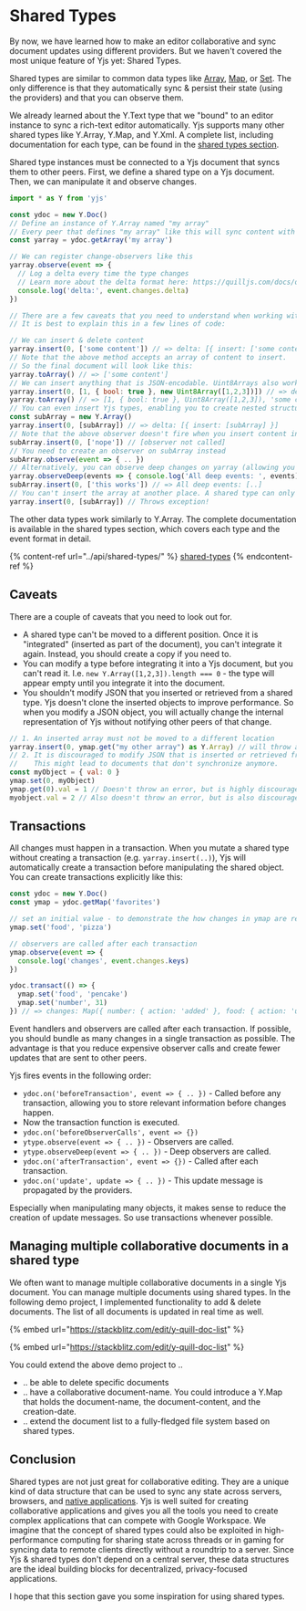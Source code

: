 # Shared Types

By now, we have learned how to make an editor collaborative and sync document updates using different providers. But we haven't covered the most unique feature of Yjs yet: Shared Types.

Shared types are similar to common data types like [Array](https://developer.mozilla.org/en-US/docs/Web/JavaScript/Reference/Global\_Objects/Array), [Map](https://developer.mozilla.org/en-US/docs/Web/JavaScript/Reference/Global\_Objects/Map), or [Set](https://developer.mozilla.org/en-US/docs/Web/JavaScript/Reference/Global\_Objects/Set). The only difference is that they automatically sync & persist their state (using the providers) and that you can observe them.

We already learned about the Y.Text type that we "bound" to an editor instance to sync a rich-text editor automatically. Yjs supports many other shared types like Y.Array, Y.Map, and Y.Xml. A complete list, including documentation for each type, can be found in the [shared types section](../api/shared-types/).

Shared type instances must be connected to a Yjs document that syncs them to other peers. First, we define a shared type on a Yjs document. Then, we can manipulate it and observe changes.

```javascript
import * as Y from 'yjs'

const ydoc = new Y.Doc()
// Define an instance of Y.Array named "my array"
// Every peer that defines "my array" like this will sync content with this peer.
const yarray = ydoc.getArray('my array')

// We can register change-observers like this
yarray.observe(event => {
  // Log a delta every time the type changes
  // Learn more about the delta format here: https://quilljs.com/docs/delta/
  console.log('delta:', event.changes.delta)
})

// There are a few caveats that you need to understand when working with shared types
// It is best to explain this in a few lines of code:

// We can insert & delete content
yarray.insert(0, ['some content']) // => delta: [{ insert: ['some content'] }]
// Note that the above method accepts an array of content to insert. 
// So the final document will look like this:
yarray.toArray() // => ['some content']
// We can insert anything that is JSON-encodable. Uint8Arrays also work.
yarray.insert(0, [1, { bool: true }, new Uint8Array([1,2,3])]) // => delta: [{ insert: [1, { bool: true }, Uint8Array([1,2,3])] }]
yarray.toArray() // => [1, { bool: true }, Uint8Array([1,2,3]), 'some content']
// You can even insert Yjs types, enabling you to create nested structures
const subArray = new Y.Array()
yarray.insert(0, [subArray]) // => delta: [{ insert: [subArray] }]
// Note that the above observer doesn't fire when you insert content into subArray
subArray.insert(0, ['nope']) // [observer not called]
// You need to create an observer on subArray instead
subArray.observe(event => { .. })
// Alternatively, you can observe deep changes on yarray (allowing you to observe child events as well)
yarray.observeDeep(events => { console.log('All deep events: ', events) })
subArray.insert(0, ['this works']) // => All deep events: [..]
// You can't insert the array at another place. A shared type can only exist in one place.
yarray.insert(0, [subArray]) // Throws exception!
```

The other data types work similarly to Y.Array. The complete documentation is available in the shared types section, which covers each type and the event format in detail.

{% content-ref url="../api/shared-types/" %}
[shared-types](../api/shared-types/)
{% endcontent-ref %}

## Caveats

There are a couple of caveats that you need to look out for.

* A shared type can't be moved to a different position. Once it is "integrated" (inserted as part of the document), you can't integrate it again. Instead, you should create a copy if you need to.
* You can modify a type before integrating it into a Yjs document, but you can't read it. I.e. `new Y.Array([1,2,3]).length === 0` - the type will appear empty until you integrate it into the document.
* You shouldn't modify JSON that you inserted or retrieved from a shared type. Yjs doesn't clone the inserted objects to improve performance. So when you modify a JSON object, you will actually change the internal representation of Yjs without notifying other peers of that change.

```javascript
// 1. An inserted array must not be moved to a different location
yarray.insert(0, ymap.get("my other array") as Y.Array) // will throw an error
// 2. It is discouraged to modify JSON that is inserted or retrieved from a Yjs type
//    This might lead to documents that don't synchronize anymore.
const myObject = { val: 0 }
ymap.set(0, myObject)
ymap.get(0).val = 1 // Doesn't throw an error, but is highly discouraged
myobject.val = 2 // Also doesn't throw an error, but is also discouraged.

```

## Transactions

All changes must happen in a transaction. When you mutate a shared type without creating a transaction (e.g. `yarray.insert(..)`), Yjs will automatically create a transaction before manipulating the shared object. You can create transactions explicitly like this:

```javascript
const ydoc = new Y.Doc()
const ymap = ydoc.getMap('favorites')

// set an initial value - to demonstrate the how changes in ymap are represented
ymap.set('food', 'pizza')

// observers are called after each transaction
ymap.observe(event => {
  console.log('changes', event.changes.keys)
})

ydoc.transact(() => {
  ymap.set('food', 'pencake')
  ymap.set('number', 31)
}) // => changes: Map({ number: { action: 'added' }, food: { action: 'updated', oldValue: 'pizza' } })
```

Event handlers and observers are called after each transaction. If possible, you should bundle as many changes in a single transaction as possible. The advantage is that you reduce expensive observer calls and create fewer updates that are sent to other peers.

Yjs fires events in the following order:

* `ydoc.on('beforeTransaction', event => { .. })` - Called before any transaction, allowing you to store relevant information before changes happen.
* Now the transaction function is executed.
* `ydoc.on('beforeObserverCalls', event => {})`
* `ytype.observe(event => { .. })` - Observers are called.
* `ytype.observeDeep(event => { .. })` - Deep observers are called.
* `ydoc.on('afterTransaction', event => {})` - Called after each transaction.
* `ydoc.on('update', update => { .. })` - This update message is propagated by the providers.

Especially when manipulating many objects, it makes sense to reduce the creation of update messages. So use transactions whenever possible.

## Managing multiple collaborative documents in a shared type

We often want to manage multiple collaborative documents in a single Yjs document. You can manage multiple documents using shared types. In the following demo project, I implemented functionality to add & delete documents. The list of all documents is updated in real time as well.

{% embed url="https://stackblitz.com/edit/y-quill-doc-list" %}

{% embed url="https://stackblitz.com/edit/y-quill-doc-list" %}

You could extend the above demo project to ..

* .. be able to delete specific documents
* .. have a collaborative document-name. You could introduce a Y.Map that holds the document-name, the document-content, and the creation-date.
* .. extend the document list to a fully-fledged file system based on shared types.



## Conclusion

Shared types are not just great for collaborative editing. They are a unique kind of data structure that can be used to sync any state across servers, browsers, and [native applications](https://github.com/yjs/yrs). Yjs is well suited for creating collaborative applications and gives you all the tools you need to create complex applications that can compete with Google Workspace. We imagine that the concept of shared types could also be exploited in high-performance computing for sharing state across threads or in gaming for syncing data to remote clients directly without a roundtrip to a server. Since Yjs & shared types don't depend on a central server, these data structures are the ideal building blocks for decentralized, privacy-focused applications.

I hope that this section gave you some inspiration for using shared types.
